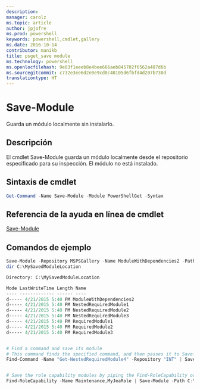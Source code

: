 ```yaml
---
description: 
manager: carolz
ms.topic: article
author: jpjofre
ms.prod: powershell
keywords: powershell,cmdlet,gallery
ms.date: 2016-10-14
contributor: manikb
title: psget_save module
ms.technology: powershell
ms.openlocfilehash: 9e83f1eeeb8e4bee666aeb845702f6562a487d6b
ms.sourcegitcommit: c732e3ee6d2e0e9cd8c40105d6fbfd4d207b730d
translationtype: HT
---
```

# <a name="save-module"></a>Save-Module

Guarda un módulo localmente sin instalarlo.

## <a name="description"></a>Descripción

El cmdlet Save-Module guarda un módulo localmente desde el repositorio especificado para su inspección. El módulo no está instalado.

## <a name="cmdlet-syntax"></a>Sintaxis de cmdlet
```powershell
Get-Command -Name Save-Module -Module PowerShellGet -Syntax
```

## <a name="cmdlet-online-help-reference"></a>Referencia de la ayuda en línea de cmdlet

[Save-Module](http://go.microsoft.com/fwlink/?LinkId=531351)

## <a name="example-commands"></a>Comandos de ejemplo

```powershell
Save-Module -Repository MSPSGallery -Name ModuleWithDependencies2 -Path C:\MySavedModuleLocation
dir C:\MySavedModuleLocation

Directory: C:\MySavedModuleLocation

Mode LastWriteTime Length Name
---- ------------- ------ ----
d----- 4/21/2015 5:40 PM ModuleWithDependencies2
d----- 4/21/2015 5:40 PM NestedRequiredModule1
d----- 4/21/2015 5:40 PM NestedRequiredModule2
d----- 4/21/2015 5:40 PM NestedRequiredModule3
d----- 4/21/2015 5:40 PM RequiredModule1
d----- 4/21/2015 5:40 PM RequiredModule2
d----- 4/21/2015 5:40 PM RequiredModule3


# Find a command and save its module
# This command finds the specified command, and then passes it to Save-Module to save it to the C:\temp folder.
Find-Command -Name "Get-NestedRequiredModule4" -Repository "INT" | Save-Module -Path "C:\temp\" -Verbose


# Save the role capability modules by piping the Find-RoleCapability output to Save-Module cmdlet.
Find-RoleCapability -Name Maintenance,MyJeaRole | Save-Module -Path C:\MyModulesPath

```

